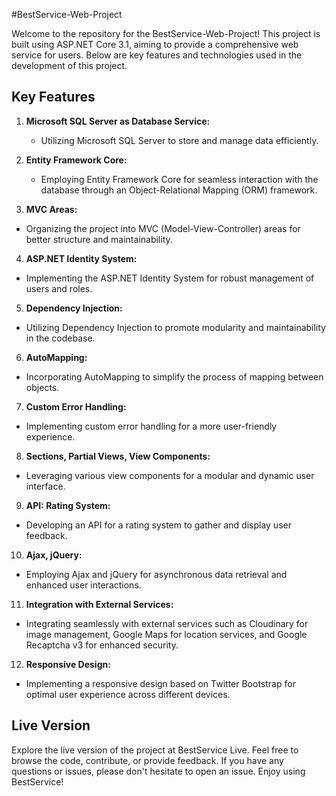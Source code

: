 #BestService-Web-Project

Welcome to the repository for the BestService-Web-Project! This project is built using ASP.NET Core 3.1, aiming to provide a comprehensive web service for users. Below are key features and technologies used in the development of this project.

## Key Features

1. **Microsoft SQL Server as Database Service:**
   - Utilizing Microsoft SQL Server to store and manage data efficiently.

2. **Entity Framework Core:**
   - Employing Entity Framework Core for seamless interaction with the database through an Object-Relational Mapping (ORM) framework.   

3.	**MVC Areas:**
   - Organizing the project into MVC (Model-View-Controller) areas for better structure and maintainability.

4.	**ASP.NET Identity System:**
   - Implementing the ASP.NET Identity System for robust management of users and roles.

5.	**Dependency Injection:**
   - Utilizing Dependency Injection to promote modularity and maintainability in the codebase.

6.	**AutoMapping:**
   - Incorporating AutoMapping to simplify the process of mapping between objects.

7.	**Custom Error Handling:**
   - Implementing custom error handling for a more user-friendly experience.

8.	**Sections, Partial Views, View Components:**
   - Leveraging various view components for a modular and dynamic user interface.

9.	**API: Rating System:**
   - Developing an API for a rating system to gather and display user feedback.

10.	**Ajax, jQuery:**
   - Employing Ajax and jQuery for asynchronous data retrieval and enhanced user interactions.

11.	**Integration with External Services:**
   - Integrating seamlessly with external services such as Cloudinary for image management, Google Maps for location services, and Google Recaptcha v3 for enhanced security.

12.	**Responsive Design:**
   - Implementing a responsive design based on Twitter Bootstrap for optimal user experience across different devices.

## Live Version
Explore the live version of the project at BestService Live.
Feel free to browse the code, contribute, or provide feedback. If you have any questions or issues, please don't hesitate to open an issue. Enjoy using BestService!

